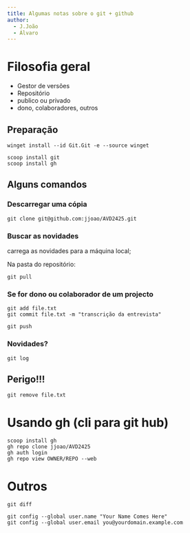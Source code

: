 ```yaml
---
title: Algumas notas sobre o git + github
author:
  - J.João
  - Álvaro
---
```


# Filosofia geral

- Gestor de versões
- Repositório
- publico ou privado
- dono, colaboradores, outros

## Preparação

```
winget install --id Git.Git -e --source winget

scoop install git
scoop install gh
```

## Alguns comandos 

### Descarregar uma cópia

```
git clone git@github.com:jjoao/AVD2425.git
```

### Buscar as novidades

carrega as novidades para a máquina local;

Na pasta do repositório:
```
git pull                   
```

###  Se for dono ou colaborador de um projecto

```
git add file.txt
git commit file.txt -m "transcrição da entrevista"

git push
```

### Novidades?

```
git log
```

## Perigo!!!

```
git remove file.txt
```

# Usando gh (cli para git hub)

```
scoop install gh
gh repo clone jjoao/AVD2425
gh auth login
gh repo view OWNER/REPO --web

```


# Outros

```
git diff

git config --global user.name "Your Name Comes Here"
git config --global user.email you@yourdomain.example.com
```
